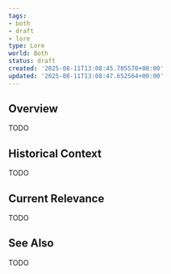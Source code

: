 ```yaml
---
tags:
- both
- draft
- lore
type: Lore
world: Both
status: draft
created: '2025-08-11T13:08:45.705570+00:00'
updated: '2025-08-11T13:08:47.652564+00:00'
---
```



## Overview

TODO
## Historical Context

TODO
## Current Relevance

TODO
## See Also

TODO
